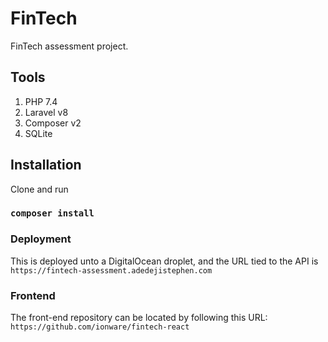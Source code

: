 # FinTech
FinTech assessment project. 

## Tools
1. PHP 7.4
2. Laravel v8
3. Composer v2
4. SQLite

## Installation
Clone and run 

### `composer install`
### Deployment
This is deployed unto a DigitalOcean droplet, and the URL tied to the API is
`https://fintech-assessment.adedejistephen.com`

### Frontend
The front-end repository can be located by following this URL: `https://github.com/ionware/fintech-react`
